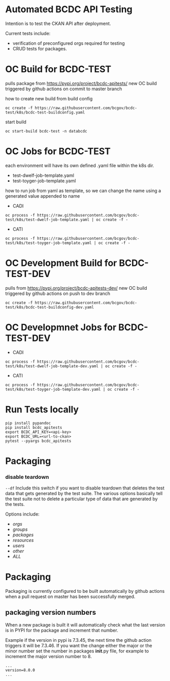 # Automated BCDC API Testing 

Intention is to test the CKAN API after deployment.

Current tests include:
 - verification of preconfigured orgs required for testing
 - CRUD tests for packages.
 
# OC Build for BCDC-TEST

pulls package from https://pypi.org/project/bcdc-apitests/
new OC build triggered by github actions on commit to master branch

how to create new build from build config
  
```
oc create -f https://raw.githubusercontent.com/bcgov/bcdc-test/k8s/bcdc-test-buildconfig.yaml
```

start build 

```
oc start-build bcdc-test -n databcdc
```

# OC Jobs for BCDC-TEST

each environment will have its own defined .yaml file within the k8s dir. 

* test-dwelf-job-template.yaml
* test-toyger-job-template.yaml

how to run job from yaml as template, so we can change the name using a generated value appended to name
* CADI
```
oc process -f https://raw.githubusercontent.com/bcgov/bcdc-test/k8s/test-dwelf-job-template.yaml | oc create -f -
```
* CATI
```
oc process -f https://raw.githubusercontent.com/bcgov/bcdc-test/k8s/test-toyger-job-template.yaml | oc create -f -
```


# OC Development Build for BCDC-TEST-DEV

pulls from https://pypi.org/project/bcdc-apitests-dev/
new OC build triggered by github actions on push to dev branch

```
oc create -f https://raw.githubusercontent.com/bcgov/bcdc-test/k8s/bcdc-test-buildconfig-dev.yaml
```

# OC Developmnet Jobs for BCDC-TEST-DEV
* CADI
```
oc process -f https://raw.githubusercontent.com/bcgov/bcdc-test/k8s/test-dwelf-job-template-dev.yaml | oc create -f -
```
* CATI
```
oc process -f https://raw.githubusercontent.com/bcgov/bcdc-test/k8s/test-toyger-job-template-dev.yaml | oc create -f -
```

# Run Tests locally

```
pip install pypandoc 
pip install bcdc_apitests
export BCDC_API_KEY=<api-key>
export BCDC_URL=<url-to-ckan>
pytest --pyargs bcdc_apitests
```
  
# Packaging

### disable teardown
`--df` Include this switch if you want to disable teardown that deletes the test 
data that gets generated by the test suite.  The various options basically tell the 
test suite not to delete a particular type of data that are generated by the tests.

Options include:
* *orgs*
* *groups*
* *packages*
* *resources*
* *users*
* *other*
* *ALL*

# Packaging

Packaging is currently configured to be built automatically by github actions when 
a pull request on master has been successfully merged.  

## packaging version numbers

When a new package is built it will automatically check what the last version 
is in PYPI for the package and increment that number.  

Example if the version in pypi is 7.3.45, the next time the github action triggers
it will be 7.3.46.  If you want the change either the major or the minor number
set the number in packages __init__.py file, for example to increment the major
version number to 8.

```
...
version=8.0.0
...
```


